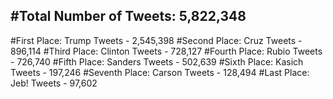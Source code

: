 #Total Number of Tweets: 5,822,348 
---
#First Place: Trump Tweets - 2,545,398
#Second Place: Cruz Tweets - 896,114
#Third Place: Clinton Tweets - 728,127
#Fourth Place: Rubio Tweets - 726,740
#Fifth Place: Sanders Tweets - 502,639
#Sixth Place: Kasich Tweets - 197,246
#Seventh Place: Carson Tweets - 128,494
#Last Place: Jeb! Tweets - 97,602
